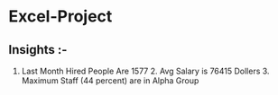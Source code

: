 # Excel-Project
## Insights :-
1. Last Month Hired People Are 1577  2. Avg Salary is 76415 Dollers 3. Maximum Staff (44 percent) are in Alpha Group
